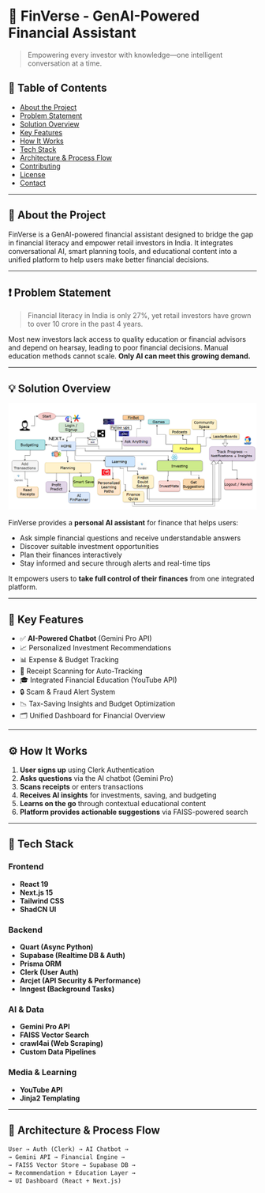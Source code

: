 # 🧠 FinVerse - GenAI-Powered Financial Assistant

> Empowering every investor with knowledge—one intelligent conversation at a time.

## 📌 Table of Contents

- [About the Project](#about-the-project)
- [Problem Statement](#problem-statement)
- [Solution Overview](#solution-overview)
- [Key Features](#key-features)
- [How It Works](#how-it-works)
- [Tech Stack](#tech-stack)
- [Architecture & Process Flow](#architecture--process-flow)
- [Contributing](#contributing)
- [License](#license)
- [Contact](#contact)

---

## 📖 About the Project

FinVerse is a GenAI-powered financial assistant designed to bridge the gap in financial literacy and empower retail investors in India. It integrates conversational AI, smart planning tools, and educational content into a unified platform to help users make better financial decisions.

---

## ❗ Problem Statement

> Financial literacy in India is only 27%, yet retail investors have grown to over 10 crore in the past 4 years.

Most new investors lack access to quality education or financial advisors and depend on hearsay, leading to poor financial decisions. Manual education methods cannot scale. **Only AI can meet this growing demand.**

---

## 💡 Solution Overview
![FinVerse Demo](image.png)

FinVerse provides a **personal AI assistant** for finance that helps users:

- Ask simple financial questions and receive understandable answers
- Discover suitable investment opportunities
- Plan their finances interactively
- Stay informed and secure through alerts and real-time tips

It empowers users to **take full control of their finances** from one integrated platform.

---

## 🌟 Key Features

- ✅ **AI-Powered Chatbot** (Gemini Pro API)
- 📈 Personalized Investment Recommendations
- 📊 Expense & Budget Tracking
- 🧾 Receipt Scanning for Auto-Tracking
- 🎓 Integrated Financial Education (YouTube API)
- 🔒 Scam & Fraud Alert System
- 📉 Tax-Saving Insights and Budget Optimization
- 🗂️ Unified Dashboard for Financial Overview

---

## ⚙️ How It Works

1. **User signs up** using Clerk Authentication
2. **Asks questions** via the AI chatbot (Gemini Pro)
3. **Scans receipts** or enters transactions
4. **Receives AI insights** for investments, saving, and budgeting
5. **Learns on the go** through contextual educational content
6. **Platform provides actionable suggestions** via FAISS-powered search

---

## 🧪 Tech Stack

### Frontend
- **React 19**  
- **Next.js 15**  
- **Tailwind CSS**  
- **ShadCN UI**  

### Backend
- **Quart (Async Python)**
- **Supabase (Realtime DB & Auth)**
- **Prisma ORM**
- **Clerk (User Auth)**
- **Arcjet (API Security & Performance)**
- **Inngest (Background Tasks)**

### AI & Data
- **Gemini Pro API**
- **FAISS Vector Search**
- **crawl4ai (Web Scraping)**
- **Custom Data Pipelines**

### Media & Learning
- **YouTube API**
- **Jinja2 Templating**

---

## 🧭 Architecture & Process Flow

```text
User → Auth (Clerk) → AI Chatbot → 
→ Gemini API → Financial Engine →
→ FAISS Vector Store → Supabase DB →
→ Recommendation + Education Layer →
→ UI Dashboard (React + Next.js)

 
